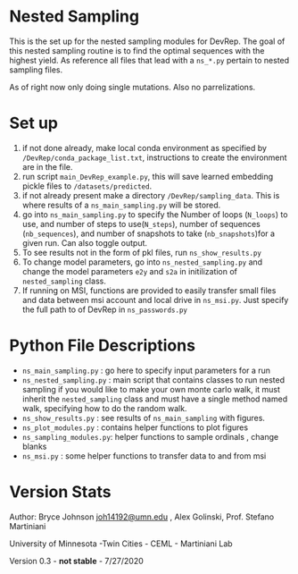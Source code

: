 # Nested Sampling
This is the set up for the nested sampling modules for DevRep. The goal of this nested sampling 
routine is to find the optimal sequences with the highest yield. As reference all files that lead with a `ns_*.py` 
pertain to nested sampling files. 

As of right now only doing single mutations. Also no parrelizations. 

# Set up

1. if not done already, make local conda environment as specified by `/DevRep/conda_package_list.txt`, 
instructions to create the environment are in the file. 
3. run script `main_DevRep_example.py`, this will save learned embedding pickle files to `/datasets/predicted`.
4. if not already present make a directory `/DevRep/sampling_data`. This is where results of a `ns_main_sampling.py` will 
be stored. 
3. go into `ns_main_sampling.py` to specify the Number of loops (`N_loops`) to use, and number of 
steps to use(`N_steps`), number of sequences (`nb_sequences`), and number of snapshots to 
 take (`nb_snapshots`)for a given run. Can also toggle output. 
4. To see results not in the form of pkl files, run `ns_show_results.py`
4. To change model parameters, go into `ns_nested_sampling.py` and change the model parameters 
`e2y` and `s2a` in initilization of `nested_sampling` class. 
5. If running on MSI, functions are provided to easily transfer small files 
and data between msi account and local drive in `ns_msi.py`. Just specify the full path to 
of DevRep in `ns_passwords.py` 

# Python File Descriptions

- `ns_main_sampling.py` : go here to specify input parameters for a run 
- `ns_nested_sampling.py` : main script that contains classes to run nested sampling
if you would like to make your own monte carlo walk, it must inherit the `nested_sampling`
class and must have a single method named walk, specifying how to do the random walk. 
- `ns_show_results.py` : see results of `ns_main_sampling` with figures. 
- `ns_plot_modules.py` : contains helper functions to plot figures 
- `ns_sampling_modules.py`: helper functions to sample ordinals , change blanks
- `ns_msi.py` : some helper functions to transfer data to and from msi



# Version Stats
Author: Bryce Johnson joh14192@umn.edu , Alex Golinski, Prof. Stefano Martiniani

University of Minnesota -Twin Cities - CEML - Martiniani Lab  

Version 0.3 - **not stable** - 7/27/2020 



